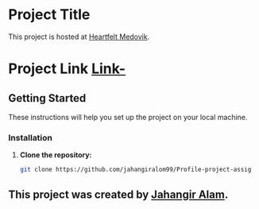 # Project Title

This project is hosted at [Heartfelt Medovik](https://heartfelt-medovik-ceea4b.netlify.app/).

# Project Link [Link-](https://heartfelt-medovik-ceea4b.netlify.app/)

## Getting Started

These instructions will help you set up the project on your local machine.


### Installation

1. **Clone the repository:**

   ```bash
   git clone https://github.com/jahangiralom99/Profile-project-assig

## This project was created by [Jahangir Alam](https://www.linkedin.com/in/jahangiralom99/).
